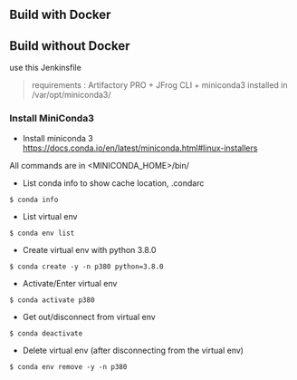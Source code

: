 ## Build with Docker


 
## Build without Docker

use this Jenkinsfile

> requirements : Artifactory PRO + JFrog CLI + miniconda3 installed in /var/opt/miniconda3/

### Install MiniConda3

* Install miniconda 3
https://docs.conda.io/en/latest/miniconda.html#linux-installers

All commands are in <MINICONDA_HOME>/bin/

* List conda info to show cache location, .condarc
```
$ conda info
```

* List virtual env
```
$ conda env list
```

* Create virtual env with python 3.8.0 
```
$ conda create -y -n p380 python=3.8.0
```

* Activate/Enter  virtual env
```
$ conda activate p380
```

* Get out/disconnect from  virtual env
```
$ conda deactivate
```

* Delete virtual env (after disconnecting from the virtual env)
```
$ conda env remove -y -n p380
```

